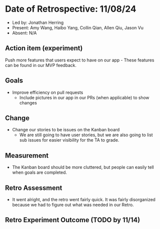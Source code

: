# Date of Retrospective: 11/08/24

* Led by: Jonathan Herring
* Present: Amy Wang, Haibo Yang, Collin Qian, Allen Qiu, Jason Vu
* Absent: N/A

## Action item (experiment)
Push more features that users expect to have on our app
    - These features can be found in our MVP feedback.

## Goals
* Improve efficiency on pull requests
    - Include pictures in our app in our PRs (when applicable) to show changes

## Change
* Change our stories to be issues on the Kanban board
    - We are still going to have user stories, but we are also going to list sub issues for easier visibility for the TA to grade.


## Measurement
* The Kanban board should be more cluttered, but people can easily tell when goals are completed.


## Retro Assessment
* It went alright, and the retro went fairly quick. It was fairly disorganized because we had to figure out what was needed in our Retro. 

## Retro Experiment Outcome (TODO by 11/14)
